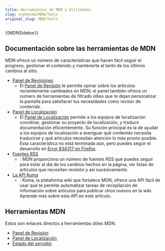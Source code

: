 ```yaml
---
title: Herramientas de MDN y Utilidades
slug: orphaned/MDN/Tools
original_slug: MDN/Tools
---
```


{{MDNSidebar}}

## Documentación sobre las herramientas de MDN

MDN ofrece un número de características que hacen fácil seguir el progreso, gestionar el contenido y mantenerte al tanto de los últimos cambios al sitio.

- [Panel de Revisiones](/es/docs/Project:MDN/Tools/Revision_dashboard)
  - El [Panel de Revisión](/es/dashboards/revisions) te permite opinar sobre los artículos recientemente cambiados en MDN; el panel también ofrece un número de herramientas de filtrado útlies que te dejan personalizar la pantalla para satisfacer tus necesidades como revisor de contenido.
- [Panel de Localización](/es/docs/Project:MDN/Tools/Revision_dashboard)
  - El [Panel de Localización](/es/docs/Project:MDN/Tools/Revision_dashboard) permite a los equipos de localización coordinar, gestionar su proyecto de localización, y traducir documentación eficientemente. Su función principal es la de ayudar a los equipos de localización a averiguar qué contenido necesita traducirse y qué artículos necesitan atención lo más pronto posible. Esta característica no está terminada aún, pero puedes seguir el desarrollo en [Error 834317 en Firefox](https://bugzil.la/834317).
- [Fuentes RSS](/es/docs/Project:MDN/Tools/Feeds)
  - : MDN proporciona un número de fuentes RSS que puedes seguir para estar al día de los cambios hechos en la página, ver listas de artículos que necesitan revisión y así sucesivamente.
- [La API Kuma](/es/docs/Project:MDN/Tools/Kuma_API)
  - : Kuma, la plataforma wiki que fortalece MDN, ofrece una API fácil de usar que te permite automatizar tareas de recopilación de información sobre artículos para publicar otros nuevos en la wiki. Aprende más sobre esta API en este artículo.

## Herramientas MDN

Estos son enlaces directos a herramientas útiles MDN.

- [Panel de Revisión](/es/dashboards/revisions)
- [Panel de Localización](/es/dashboards/localization)
- [Estado del servidor](/es/docs/Project:MDN/ServerCharts)
